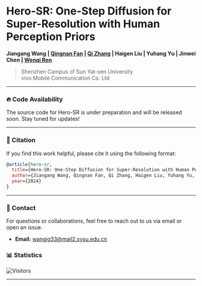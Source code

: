 # Hero-SR: One-Step Diffusion for Super-Resolution with Human Perception Priors

**Jiangang Wang | [Qingnan Fan](https://fqnchina.github.io/) | [Qi Zhang](https://rwenqi.github.io/) | Haigen Liu | Yuhang Yu | Jinwei Chen | [Wenqi Ren](https://rwenqi.github.io/)**

> Shenzhen Campus of Sun Yat-sen University  
> vivo Mobile Communication Co. Ltd

---

### 🔥 Code Availability

The source code for Hero-SR is under preparation and will be released soon. Stay tuned for updates!

---


### 📄 Citation
If you find this work helpful, please cite it using the following format:

```bibtex
@article{hero-sr,
  title={Hero-SR: One-Step Diffusion for Super-Resolution with Human Perception Priors},
  author={Jiangang Wang, Qingnan Fan, Qi Zhang, Haigen Liu, Yuhang Yu, Jinwei Chen, Wenqi Ren},
  year={2024}
}
```

---

### 📧 Contact
For questions or collaborations, feel free to reach out to us via email or open an issue.
- **Email:** [wangjg33@mail2.sysu.edu.cn](mailto:wangjg33@mail2.sysu.edu.cn)


### 📊 Statistics

![Visitors](https://visitor-badge.laobi.icu/badge?page_id=W-JG/Hero-SR)


---
